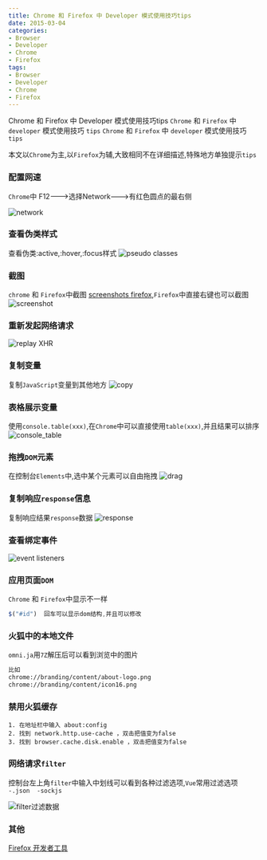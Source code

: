 ```yaml
---
title: Chrome 和 Firefox 中 Developer 模式使用技巧tips
date: 2015-03-04
categories: 
- Browser
- Developer
- Chrome
- Firefox
tags:
- Browser
- Developer
- Chrome
- Firefox
---
```

Chrome 和 Firefox 中 Developer 模式使用技巧tips
`Chrome` 和 `Firefox` 中 `developer` 模式使用技巧 `tips`
`Chrome` 和 `Firefox` 中 `developer` 模式使用技巧 `tips`

本文以`Chrome`为主,以`Firefox`为辅,大致相同不在详细描述,特殊地方单独提示`tips`

<!-- more -->

### 配置网速

`Chrome`中 F12--->选择Network--->有红色圆点的最右侧

![network](/img/other/browser_dev/net_pro.png "network")

### 查看伪类样式

查看伪类:active,:hover,:focus样式
![pseudo classes](/img/other/browser_dev/pseudo_classes.png "pseudo classes")

### 截图

`chrome` 和 `Firefox`中截图 [screenshots firefox](https://screenshots.firefox.com/),`Firefox`中直接右键也可以截图
![screenshot](/img/other/browser_dev/screenshot.png "screenshot")

### 重新发起网络请求

![replay XHR](/img/other/browser_dev/replay_xhr.png "replay XHR")

### 复制变量

复制`JavaScript`变量到其他地方
![copy](/img/other/browser_dev/copy.png "copy")

### 表格展示变量

使用`console.table(xxx)`,在`Chrome`中可以直接使用`table(xxx)`,并且结果可以排序
![console_table](/img/other/browser_dev/console_table.png "table")

### 拖拽`DOM`元素

在控制台`Elements`中,选中某个元素可以自由拖拽
![drag](/img/other/browser_dev/drag.png "drag")

### 复制响应`response`信息

复制响应结果`response`数据
![response](/img/other/browser_dev/response.png "response")

### 查看绑定事件
![event listeners](/img/other/browser_dev/event_listeners.png "event listeners")



### 应用页面`DOM`

`Chrome` 和 `Firefox`中显示不一样

```javascript
$("#id")  回车可以显示dom结构,并且可以修改
```

### 火狐中的本地文件

`omni.ja`用`7Z`解压后可以看到浏览中的图片

```html
比如
chrome://branding/content/about-logo.png
chrome://branding/content/icon16.png
```

### 禁用火狐缓存

```wiki
1. 在地址栏中输入 about:config
2. 找到 network.http.use-cache ，双击把值变为false
3. 找到 browser.cache.disk.enable ，双击把值变为false
```



### 网络请求`filter`

控制台左上角`filter`中输入中划线可以看到各种过滤选项,`Vue`常用过滤选项 `-.json  -sockjs`

![filter过滤数据](/img/other/browser_dev/filter.png "filter过滤数据")



### 其他

[Firefox 开发者工具](https://developer.mozilla.org/zh-CN/docs/Toolsy)



























